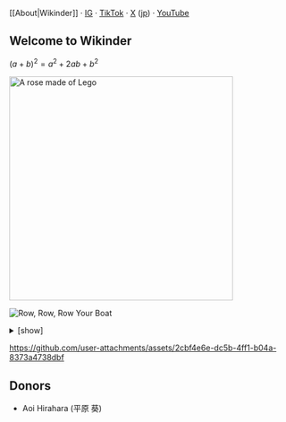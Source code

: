 [[About|Wikinder]] · [IG](https://www.instagram.com/wikindergarten/) · [TikTok](https://www.tiktok.com/@wikinder) · [X](https://x.com/wikinder) ([jp](https://x.com/wikinderjp)) · [YouTube](https://www.youtube.com/@wikinder)

## Welcome to Wikinder

$(a + b)^2 = a^2 + 2ab + b^2$

<img alt="A rose made of Lego" src="https://github.com/user-attachments/assets/4b664d58-6b3f-409f-98ab-bc4a57044414" height="400">

![Row, Row, Row Your Boat](https://github.com/user-attachments/assets/40e65b09-9ad1-4a03-9478-7c81dea11514)

<details>
<summary>[show]</summary>

```lilypond
\relative c' {
  \numericTimeSignature
  \time 4/4
  c4 c4 c8.[ d16] e4 | e8.[ d16 e8. f16] g2 |
  \tuplet 3/2 { c8[ c8 c8] } \tuplet 3/2 { g8[ g8 g8] } \tuplet 3/2 { e8[ e8 e8] } \tuplet 3/2 { c8[ c8 c8] } | g'8.[ f16 e8. d16] c2 \bar "|."
}
```

</details>

https://github.com/user-attachments/assets/2cbf4e6e-dc5b-4ff1-b04a-8373a4738dbf

## Donors

* Aoi Hirahara (平原 葵)
